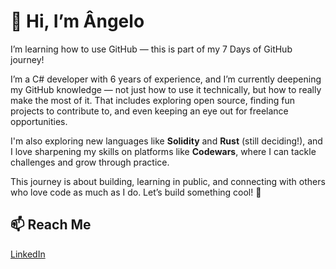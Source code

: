 # 👋 Hi, I’m Ângelo  
I’m learning how to use GitHub — this is part of my 7 Days of GitHub journey!

I’m a C# developer with 6 years of experience, and I’m currently deepening my GitHub knowledge — not just how to use it technically, but how to really make the most of it. That includes exploring open source, finding fun projects to contribute to, and even keeping an eye out for freelance opportunities.

I'm also exploring new languages like **Solidity** and **Rust** (still deciding!), and I love sharpening my skills on platforms like **Codewars**, where I can tackle challenges and grow through practice.

This journey is about building, learning in public, and connecting with others who love code as much as I do. Let’s build something cool! 🚀

## 📫 Reach Me
[LinkedIn](https://www.linkedin.com/in/angeloliborio/)
